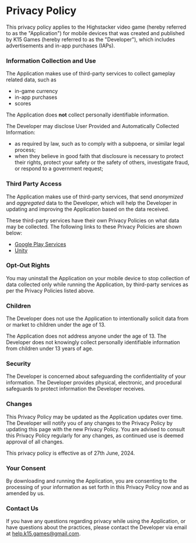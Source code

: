 # Privacy Policy

This privacy policy applies to the Highstacker video game (hereby referred to as the "Application") for mobile devices that was created and published by K15 Games (hereby referred to as the "Developer"), which includes advertisements and in-app purchases (IAPs).

### Information Collection and Use

The Application makes use of third-party services to collect gameplay related data, such as
*   in-game currency
*   in-app purchases
*   scores

The Application does **not** collect personally identifiable information.

The Developer may disclose User Provided and Automatically Collected Information:

*   as required by law, such as to comply with a subpoena, or similar legal process;
*   when they believe in good faith that disclosure is necessary to protect their rights, protect your safety or the safety of others, investigate fraud, or respond to a government request;

### Third Party Access

The Application makes use of third-party services, that send *anonymized* and *aggregated* data to the Developer, which will help the Developer in updating and improving the Application based on the data received.

These third-party services have their own Privacy Policies on what data may be collected.
The following links to these Privacy Policies are shown below:

*   [Google Play Services](https://www.google.com/policies/privacy/)
*   [Unity](https://unity.com/legal/game-player-and-app-user-privacy-policy)


### Opt-Out Rights

You may uninstall the Application on your mobile device to stop collection of data collected only while running the Application, by third-party services as per the Privacy Policies listed above.

### Children

The Developer does not use the Application to intentionally solicit data from or market to children under the age of 13.

The Application does not address anyone under the age of 13\. The Developer does not knowingly collect personally identifiable information from children under 13 years of age.

### Security

The Developer is concerned about safeguarding the confidentiality of your information. The Developer provides physical, electronic, and procedural safeguards to protect information the Developer receives.

### Changes

This Privacy Policy may be updated as the Application updates over time. The Developer will notify you of any changes to the Privacy Policy by updating this page with the new Privacy Policy. You are advised to consult this Privacy Policy regularly for any changes, as continued use is deemed approval of all changes.

This privacy policy is effective as of 27th June, 2024.

### Your Consent

By downloading and running the Application, you are consenting to the processing of your information as set forth in this Privacy Policy now and as amended by us.

### Contact Us

If you have any questions regarding privacy while using the Application, or have questions about the practices, please contact the Developer via email at help.k15.games@gmail.com.
